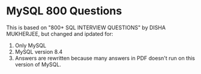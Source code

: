 # MySQL 800 Questions
This is based on "800+ SQL INTERVIEW QUESTIONS" by DISHA MUKHERJEE, but changed and ipdated for:
1. Only MySQL
2. MySQL version 8.4
3. Answers are rewritten because many answers in PDF doesn't run on this version of MySQL.
